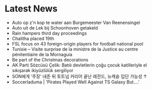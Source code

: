 # Latest News
-  Auto op z'n kop te water aan Burgemeester Van Reenensingel
-  Auto uit de Lek bij Schoonhoven getakeld
-  Rain hampers third day proceedings
-  Chalitha placed 19th
-  FSL focus on 43 foreign-origin players for football national pool
-  Tunisie – Visite surprise de la ministre de la Justice au centre pénitentiaire de la Mornaguia
-  Be part of the Christmas decorations
-  AK Parti Sözcüsü Çelik: Batılı devletlerin çoğu çocuk katilleriyle el sıkışarak ikiyüzlülük sergiliyor
-  SON에게 ‘주장’ 내준 뒤 토트넘 커리어 끝난 레전드, 뉴캐슬 입단 가능성 ↑
-  Soccerladuma | 'Pirates Played Well Against TS Galaxy But....'
